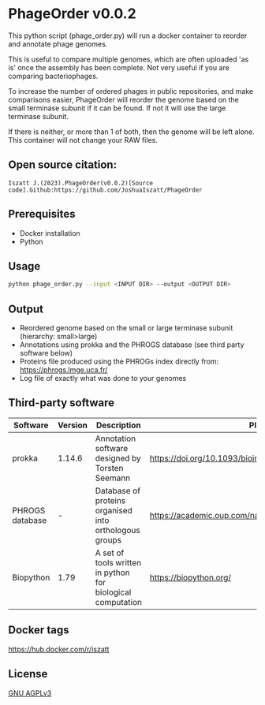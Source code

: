 # PhageOrder v0.0.2
This python script (phage_order.py) will run a docker container to reorder and annotate phage genomes.

This is useful to compare multiple genomes, which are often uploaded 'as is' once the assembly has been complete. Not very useful if you are comparing bacteriophages.

To increase the number of ordered phages in public repositories, and make comparisons easier, PhageOrder will reorder the genome based on the small terminase subunit if it can be found. If not it will use the large terminase subunit.

If there is neither, or more than 1 of both, then the genome will be left alone.
This container will not change your RAW files. 


## Open source citation:
```
Iszatt J.(2023).PhageOrder(v0.0.2)[Source code].Github:https://github.com/JoshuaIszatt/PhageOrder
```

## Prerequisites
* Docker installation
* Python

## Usage
```sh
python phage_order.py --input <INPUT DIR> --output <OUTPUT DIR>
```

## Output
* Reordered genome based on the small or large terminase subunit (hierarchy: small>large)
* Annotations using prokka and the PHROGS database (see third party software below)
* Proteins file produced using the PHROGs index directly from: https://phrogs.lmge.uca.fr/
* Log file of exactly what was done to your genomes

## Third-party software
| Software | Version | Description | Please cite |
| -------- | -------- | -------- | -------- |
| prokka | 1.14.6 | Annotation software designed by Torsten Seemann | https://doi.org/10.1093/bioinformatics/btu153 |
| PHROGS database | - | Database of proteins organised into orthologous groups | https://academic.oup.com/nargab/article/3/3/lqab067/6342220 |
| Biopython | 1.79 | A set of tools written in python for biological computation | https://biopython.org/ |

## Docker tags
https://hub.docker.com/r/iszatt

## License
[GNU AGPLv3](https://github.com/JoshuaIszatt/phage_order/blob/master/LICENSE.md)
